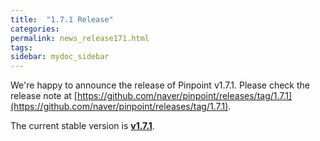 ```yaml
---
title:  "1.7.1 Release"
categories: 
permalink: news_release171.html
tags: 
sidebar: mydoc_sidebar
---
```


We're happy to announce the release of Pinpoint v1.7.1.
Please check the release note at [https://github.com/naver/pinpoint/releases/tag/1.7.1](https://github.com/naver/pinpoint/releases/tag/1.7.1).

The current stable version is [**v1.7.1**](https://github.com/naver/pinpoint/releases/tag/1.7.1).
